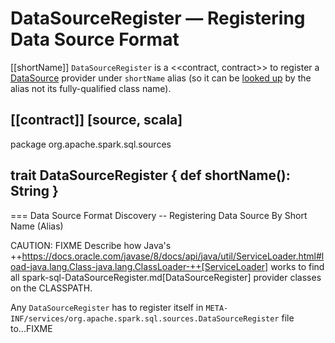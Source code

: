 # DataSourceRegister &mdash; Registering Data Source Format

[[shortName]]
`DataSourceRegister` is a <<contract, contract>> to register a [DataSource](DataSource.md) provider under `shortName` alias (so it can be [looked up](DataSource.md#lookupDataSource) by the alias not its fully-qualified class name).

[[contract]]
[source, scala]
----
package org.apache.spark.sql.sources

trait DataSourceRegister {
  def shortName(): String
}
----

=== Data Source Format Discovery -- Registering Data Source By Short Name (Alias)

CAUTION: FIXME Describe how Java's ++https://docs.oracle.com/javase/8/docs/api/java/util/ServiceLoader.html#load-java.lang.Class-java.lang.ClassLoader-++[ServiceLoader] works to find all spark-sql-DataSourceRegister.md[DataSourceRegister] provider classes on the CLASSPATH.

Any `DataSourceRegister` has to register itself in `META-INF/services/org.apache.spark.sql.sources.DataSourceRegister` file to...FIXME
